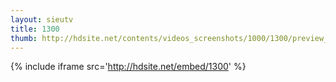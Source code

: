 ```yaml
---
layout: sieutv
title: 1300
thumb: http://hdsite.net/contents/videos_screenshots/1000/1300/preview_360p.mp4.jpg
---
```

{% include iframe src='http://hdsite.net/embed/1300' %}
 
